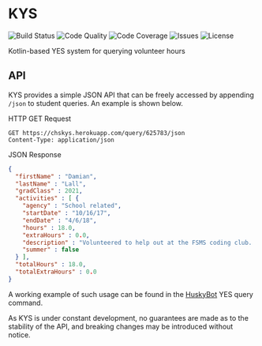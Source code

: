 # KYS
![Build Status](https://img.shields.io/travis/PotatoCurry/KYS.svg)
![Code Quality](https://img.shields.io/codacy/grade/e80c52878b2b4e40a4ac96cfac27d609.svg)
![Code Coverage](https://img.shields.io/codacy/coverage/6ae0c73812304fca83a60c0946893ebc.svg)
![Issues](https://img.shields.io/github/issues/PotatoCurry/KYS.svg)
![License](https://img.shields.io/github/license/PotatoCurry/KYS.svg)

Kotlin-based YES system for querying volunteer hours

## API
KYS provides a simple JSON API that can be freely accessed by appending `/json` to student queries.
An example is shown below.

HTTP GET Request
```http request
GET https://chskys.herokuapp.com/query/625783/json
Content-Type: application/json
```
JSON Response
```json
{
  "firstName" : "Damian",
  "lastName" : "Lall",
  "gradClass" : 2021,
  "activities" : [ {
    "agency" : "School related",
    "startDate" : "10/16/17",
    "endDate" : "4/6/18",
    "hours" : 18.0,
    "extraHours" : 0.0,
    "description" : "Volunteered to help out at the FSMS coding club.  Tought studetnts Java and helped them rite programs.",
    "summer" : false
  } ],
  "totalHours" : 18.0,
  "totalExtraHours" : 0.0
}
```

A working example of such usage can be found in the [HuskyBot](https://github.com/PotatoCurry/HuskyBot) YES query command.

As KYS is under constant development, no guarantees are made as to the stability of the API, and breaking changes may be introduced without notice.
